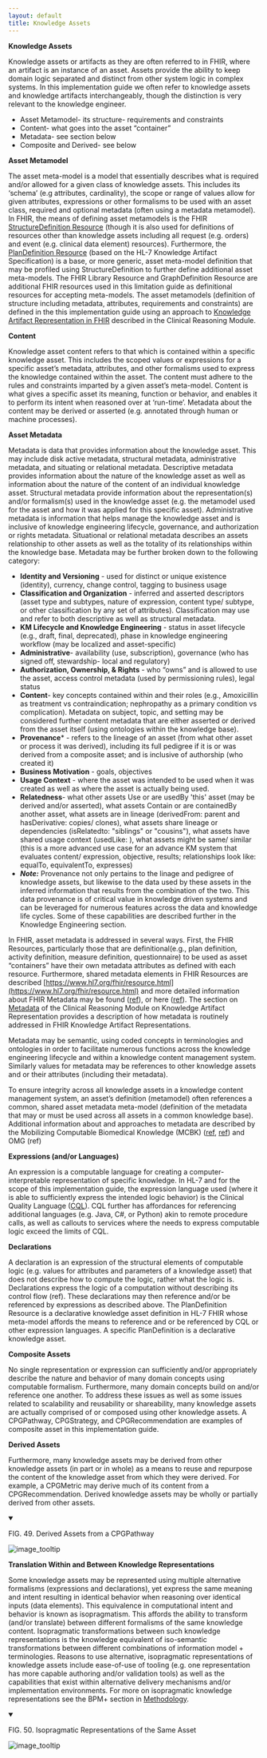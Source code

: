 ```yaml
---
layout: default
title: Knowledge Assets
---
```


**Knowledge Assets**

Knowledge assets or artifacts as they are often referred to in FHIR, where an artifact is an instance of an asset.  Assets provide the ability to keep domain logic separated and distinct from other system logic in complex systems.  In this implementation guide we often refer to knowledge assets and knowledge artifacts interchangeably, though the distinction is very relevant to the knowledge engineer.

*   Asset Metamodel- its structure- requirements and constraints
*   Content- what goes into the asset “container”
*   Metadata- see section below
*   Composite and Derived- see below

**Asset Metamodel**

The asset meta-model is a model that essentially describes what is required and/or allowed for a given class of knowledge assets.  This includes its ‘schema’ (e.g attributes, cardinality), the scope or range of values allow for given attributes, expressions or other formalisms to be used with an asset class, required and optional metadata (often using a metadata metamodel).  In FHIR, the means of defining asset metamodels is the FHIR [StructureDefinition Resource](https://www.hl7.org/fhir/structuredefinition.html) (though it is also used for definitions of resources other than knowledge assets including all request (e.g. orders) and event (e.g. clinical data element) resources).  Furthermore, the [PlanDefinition Resource](https://www.hl7.org/fhir/plandefinition.html) (based on the HL-7 Knowledge Artifact Specification) is a base, or more generic, asset meta-model definition that may be profiled using StructureDefinition to further define additional asset meta-models.  The FHIR Library Resource and GraphDefinition Resource are additional FHIR resources used in this limitation guide as definitional resources for accepting meta-models.   The asset metamodels (definition of structure including metadata, attributes, requirements and constraints) are defined in the this implementation guide using an approach to [Knowledge Artifact Representation in FHIR](https://www.hl7.org/fhir/clinicalreasoning-knowledge-artifact-representation.html) described in the Clinical Reasoning Module.

**Content**

Knowledge asset content refers to that which is contained within a specific knowledge asset.  This includes the scoped values or expressions for a specific asset’s metadata, attributes, and other formalisms used to express the knowledge contained within the asset.  The content must adhere to the rules and constraints imparted by a given asset’s meta-model.  Content is what gives a specific asset its meaning, function or behavior, and enables it to perform its intent when reasoned over at ‘run-time’.  Metadata about the content may be derived or asserted (e.g. annotated through human or machine processes).

**Asset Metadata**

Metadata is data that provides information about the knowledge asset.  This may include disk active metadata, structural metadata, administrative metadata, and situating or relational metadata.  Descriptive metadata provides information about the nature of the knowledge asset as well as information about the nature of the content of an individual knowledge asset.  Structural metadata provide information about the representation(s) and/or formalism(s) used in the knowledge asset (e.g. the metamodel used for the asset and how it was applied for this specific asset).  Administrative metadata is information that helps manage the knowledge asset and is inclusive of knowledge engineering lifecycle, governance, and authorization or rights metadata.  Situational or relational metadata describes an assets relationship to other assets as well as the totality of its relationships within the knowledge base.  Metadata may be further broken down to the following category:



*   **Identity and Versioning** - used for distinct or unique existence (identity), currency, change control, tagging to business usage
*   **Classification and Organization** - inferred and asserted descriptors (asset type and subtypes, nature of expression, content type/ subtype, or other classification by any set of attributes).  Classification may use and refer to both descriptive as well as structural metadata.
*   **KM Lifecycle and Knowledge Engineering** - status in asset lifecycle (e.g., draft, final, deprecated), phase in knowledge engineering workflow (may be localized and asset-specific)
*   **Administrative**- availability (use, subscription), governance (who has signed off, stewardship- local and regulatory)
*   **Authorization, Ownership, & Rights** - who “owns” and is allowed to use the asset, access control metadata (used by permissioning rules), legal status
*   **Content**- key concepts contained within and their roles (e.g., Amoxicillin as treatment vs contraindication; nephropathy as a primary condition vs complication).  Metadata on subject, topic, and setting may be considered further content metadata that are either asserted or derived from the asset itself (using ontologies within the knowledge base).
*   **Provenance*** - refers to the lineage of an asset (from what other asset or process it was derived), including its full pedigree if it is or was derived from a composite asset; and is inclusive of  authorship (who created it)
*   **Business Motivation** - goals, objectives
*   **Usage Context** - where the asset was intended to be used when it was created as well as where the asset is actually being used.
*   **Relatedness**- what other assets Use or are usedBy 'this' asset (may be derived and/or asserted), what assets Contain or are containedBy another asset, what assets are in lineage (derivedFrom: parent and hasDerivative: copies/ clones), what assets share lineage or dependencies (isRelatedto: "siblings" or "cousins"), what assets have shared usage context (usedLike: ), what assets might be same/ similar (this is a more advanced use case for an advance KM system that evaluates content/ expression, objective, results;  relationships look like: equalTo, equivalentTo, expresses)
*   ***Note:*** Provenance not only pertains to the linage and pedigree of knowledge assets, but likewise to the data used by these assets in the inferred information that results from the combination of the two.  This data provenance is of critical value in knowledge driven systems and can be leveraged for numerous features across the data and knowledge life cycles.  Some of these capabilities are described further in the Knowledge Engineering section.

In FHIR, asset metadata is addressed in several ways.  First, the FHIR Resources, particularly those that are definitional(e.g., plan definition, activity definition, measure definition, questionnaire) to be used as asset “containers” have their own metadata attributes as defined with each resource.  Furthermore, shared metadata elements in FHIR Resources are described [https://www.hl7.org/fhir/resource.html](https://www.hl7.org/fhir/resource.html) and more detailed information about FHIR Metadata may be found ([ref](http://www.hl7.org/fhir/metadatatypes.html)), or here ([ref](http://www.hl7.org/implement/standards/product_brief.cfm?product_id=391)).  The section on [Metadata](https://www.hl7.org/fhir/clinicalreasoning-knowledge-artifact-representation.html#metadata) of the Clinical Reasoning Module on Knowledge Artifact Representation provides a description of how metadata is routinely addressed in FHIR Knowledge Artifact Representations.

Metadata may be semantic, using coded concepts in terminologies and ontologies in order to facilitate numerous functions across the knowledge engineering lifecycle and within a knowledge content management system.  Similarly values for metadata may be references to other knowledge assets and or their attributes (including their metadata).

To ensure integrity across all knowledge assets in a knowledge content management system, an asset’s definition (metamodel) often references a common, shared asset metadata meta-model (definition of the metadata that may or must be used across all assets in a common knowledge base).  Additional information about and approaches to metadata are described by the Mobilizing Computable Biomedical Knowledge (MCBK) ([ref](https://precisionmedicine.duke.edu/sites/precisionmedicine.duke.edu/files/field/attachments/GPMF_Richesson.09.27.2018.pdf), [ref](https://deepblue.lib.umich.edu/handle/2027.42/140743)) and OMG (ref)

**Expressions (and/or Languages)**

An expression is a computable language for creating a computer-interpretable representation of specific knowledge.  In HL-7 and for the scope of this implementation guide, the expression language used (where it is able to sufficiently express the intended logic behavior) is the Clinical Quality Language ([CQL](https://cql.hl7.org/)).  CQL further has affordances for referencing additional languages (e.g. Java, C#, or Python) akin to remote procedure calls, as well as callouts to services where the needs to express computable logic exceed the limits of CQL.

**Declarations**

A declaration is an expression of the structural elements of computable logic (e.g. values for attributes and parameters of a knowledge asset) that does not describe how to compute the logic, rather what the logic is.  Declarations express the logic of a computation without describing its control flow (ref).  These declarations may then reference and/or be referenced by expressions as described above.  The PlanDefinition Resource is a declarative knowledge asset definition in HL-7 FHIR whose meta-model affords the means to reference and or be referenced by CQL or other expression languages.  A specific PlanDefinition is a declarative knowledge asset.

**Composite Assets**

No single representation or expression can sufficiently and/or appropriately describe the nature and behavior of many domain concepts using computable formalism.  Furthermore, many domain concepts build on and/or reference one another.  To address these issues as well as some issues related to scalability and reusability or shareability, many knowledge assets are actually comprised of or composed using other knowledge assets.  A CPGPathway, CPGStrategy, and CPGRecommendation are examples of composite asset in this implementation guide.

**Derived Assets**

Furthermore, many knowledge assets may be derived from other knowledge assets (in part or in whole) as a means to reuse and repurpose the content of the knowledge asset from which they were derived.  For example, a CPGMetric may derive much of its content from a CPGRecommendation.  Derived knowledge assets may be wholly or partially derived from other assets.  

<details open>

<summary>

FIG. 49.  Derived Assets from a CPGPathway

</summary>

<img src="assets/images/CPG-06.02-00.png" alt="image_tooltip" class="img-responsive img-rounded center-block"/>

</details>

**Translation Within and Between Knowledge Representations**

Some knowledge assets may be represented using multiple alternative formalisms (expressions and declarations), yet express the same meaning and intent resulting in identical behavior when reasoning over identical inputs (data elements).  This equivalence in computational intent and behavior is known as isopragmatism.  This affords the ability to transform (and/or translate) between different formalisms of the same knowledge content.  Isopragmatic transformations between such knowledge representations is the knowledge equivalent of iso-semantic transformations between different combinations of information model + terminologies.  Reasons to use alternative, isopragmatic representations of knowledge assets include ease-of-use of tooling (e.g. one representation has more capable authoring and/or validation tools) as well as the capabilities that exist within alternative delivery mechanisms and/or implementation environments.  For more on isopragmatic knowledge representations see the BPM+ section in [Methodology](documentation-approach-09-methods-of-implementation.html). <!-- add link !-->

<details open>

<summary>

FIG. 50. Isopragmatic Representations of the Same Asset

</summary>

<img src="assets/images/CPG-06.02-01.png" alt="image_tooltip" class="img-responsive img-rounded center-block"/>

</details>
